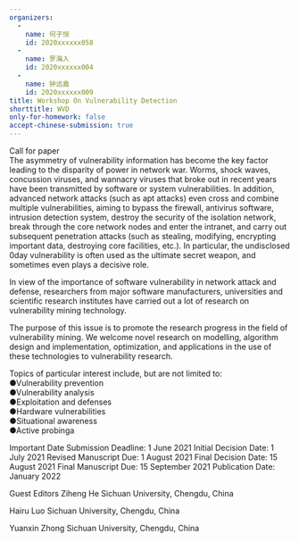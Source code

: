 ```yaml
---
organizers:
  -
    name: 何子恒
    id: 2020xxxxxx058
  -
    name: 罗海入
    id: 2020xxxxxx004
  -
    name: 钟远鑫
    id: 2020xxxxxx009
title: Workshop On Vulnerability Detection
shorttitle: WVD
only-for-homework: false
accept-chinese-submission: true
---
```


Call for paper  
The asymmetry of vulnerability information has become the key factor leading to the disparity of power in network war. Worms, shock waves, concussion viruses, and wannacry viruses that broke out in recent years have been transmitted by software or system vulnerabilities. In addition, advanced network attacks (such as apt attacks) even cross and combine multiple vulnerabilities, aiming to bypass the firewall, antivirus software, intrusion detection system, destroy the security of the isolation network, break through the core network nodes and enter the intranet, and carry out subsequent penetration attacks (such as stealing, modifying, encrypting important data, destroying core facilities, etc.). In particular, the undisclosed 0day vulnerability is often used as the ultimate secret weapon, and sometimes even plays a decisive role.   

In view of the importance of software vulnerability in network attack and defense, researchers from major software manufacturers, universities and scientific research institutes have carried out a lot of research on vulnerability mining technology.  

The purpose of this issue is to promote the research progress in the field of vulnerability mining. We welcome novel research on modelling, algorithm design and implementation, optimization, and applications in the use of these technologies to vulnerability research.  
 
Topics of particular interest include, but are not limited to:  
●Vulnerability prevention  
●Vulnerability analysis  
●Exploitation and defenses  
●Hardware vulnerabilities  
●Situational awareness  
●Active probinga  

Important Date 
Submission Deadline: 1 June 2021
Initial Decision Date: 1 July 2021
Revised Manuscript Due: 1 August 2021
Final Decision Date: 15 August 2021
Final Manuscript Due: 15 September 2021
Publication Date: January 2022

Guest Editors
Ziheng He
Sichuan University, Chengdu, China

Hairu Luo
Sichuan University, Chengdu, China

Yuanxin Zhong
Sichuan University, Chengdu, China

